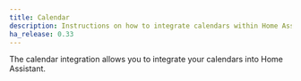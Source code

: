 ```yaml
---
title: Calendar
description: Instructions on how to integrate calendars within Home Assistant.
ha_release: 0.33
---
```


The calendar integration allows you to integrate your calendars into Home Assistant.
